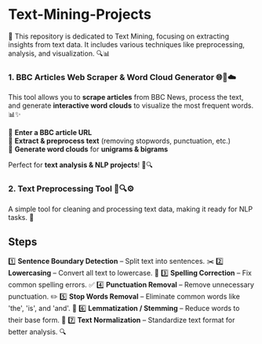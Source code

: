 # Text-Mining-Projects
📌  This repository is dedicated to Text Mining, focusing on extracting insights from text data. It includes various techniques like preprocessing, analysis, and visualization. 🔍📊


### **1. BBC Articles Web Scraper & Word Cloud Generator 🌐📰☁️**  

This tool allows you to **scrape articles** from BBC News, process the text, and generate **interactive word clouds** to visualize the most frequent words. 📊✨  

🔹 **Enter a BBC article URL**  
🔹 **Extract & preprocess text** (removing stopwords, punctuation, etc.)  
🔹 **Generate word clouds** for **unigrams & bigrams**  

Perfect for **text analysis & NLP projects**! 🚀🔍


### **2. Text Preprocessing Tool 📝🔍⚙️**  

A simple tool for cleaning and processing text data, making it ready for NLP tasks. 🚀

## Steps

1️⃣ **Sentence Boundary Detection** – Split text into sentences. ✂️
2️⃣ **Lowercasing** – Convert all text to lowercase. 🔡
3️⃣ **Spelling Correction** – Fix common spelling errors. ✅
4️⃣ **Punctuation Removal** – Remove unnecessary punctuation. ✏️
5️⃣ **Stop Words Removal** – Eliminate common words like 'the', 'is', and 'and'. 🛑
6️⃣ **Lemmatization / Stemming** – Reduce words to their base form. 🌱
7️⃣ **Text Normalization** – Standardize text format for better analysis. 🔍